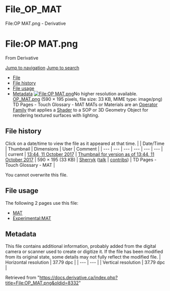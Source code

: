 

# File_OP_MAT

File:OP MAT.png - Derivative




# File:OP MAT.png
From Derivative

[Jump to navigation](#mw-head)
[Jump to search](#searchInput)
* [File](#file)
* [File history](#filehistory)
* [File usage](#filelinks)
* [Metadata](#metadata)
[![File:OP MAT.png](https://docs.derivative.ca/images/b/bc/OP_MAT.png?20171011184419)](images/b/bc/OP_MAT.png)No higher resolution available.
[OP\_MAT.png](images/b/bc/OP_MAT.png "OP MAT.png") ‎(590 × 195 pixels, file size: 33 KB, MIME type: image/png)
TD Pages - Touch Glossary - MAT
MATs or Materials are an [Operator Family](Operator_Family.html "Operator Family") that applies a [Shader](Shader.html "Shader") to a SOP or 3D Geometry Object for rendering textured surfaces with lighting.

## File history
Click on a date/time to view the file as it appeared at that time.
|  | Date/Time | Thumbnail | Dimensions | User | Comment |
| --- | --- | --- | --- | --- | --- |
| current | [13:44, 11 October 2017](images/b/bc/OP_MAT.png) | [Thumbnail for version as of 13:44, 11 October 2017](images/b/bc/OP_MAT.png) | 590 × 195 (33 KB) | [Sherryk](https://docs.derivative.ca/index.php?title=User:Sherryk&action=edit&redlink=1 "User:Sherryk (page does not exist)") ([talk](https://docs.derivative.ca/index.php?title=User_talk:Sherryk&action=edit&redlink=1 "User talk:Sherryk (page does not exist)") | [contribs](https://docs.derivative.ca/Special:Contributions/Sherryk "Special:Contributions/Sherryk")) | TD Pages - Touch Glossary - MAT |

You cannot overwrite this file.
## File usage
The following 2 pages use this file:
* [MAT](MAT.html "MAT")
* [Experimental:MAT](Experimental_MAT.html "Experimental:MAT")
## Metadata
This file contains additional information, probably added from the digital camera or scanner used to create or digitize it.
If the file has been modified from its original state, some details may not fully reflect the modified file.
| Horizontal resolution | 37.79 dpc |
| --- | --- |
| Vertical resolution | 37.79 dpc |

Retrieved from "<https://docs.derivative.ca/index.php?title=File:OP_MAT.png&oldid=8332>"